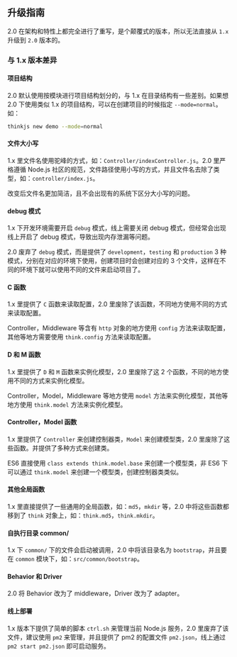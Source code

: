 ## 升级指南

2.0 在架构和特性上都完全进行了重写，是个颠覆式的版本，所以无法直接从 `1.x` 升级到 `2.0` 版本的。 

### 与 1.x 版本差异

#### 项目结构

2.0 默认使用按模块进行项目结构划分的，与 1.x 在目录结构有一些差别。如果想 2.0 下使用类似 1.x 的项目结构，可以在创建项目的时候指定 `--mode=normal`。如：

```sh
thinkjs new demo --mode=normal
```

#### 文件大小写

1.x 里文件名使用驼峰的方式，如：`Controller/indexController.js`。2.0 里严格遵循 Node.js 社区的规范，文件路径使用小写的方式，并且文件名去除了类型，如：`controller/index.js`。

改变后文件名更加简洁，且不会出现有的系统下区分大小写的问题。

#### debug 模式

1.x 下开发环境需要开启 `debug` 模式，线上需要关闭 debug 模式，但经常会出现线上开启了 debug 模式，导致出现内存泄漏等问题。

2.0 废弃了 `debug` 模式，而是提供了 `development`，`testing` 和 `production` 3 种模式，分别在对应的环境下使用，创建项目时会创建对应的 3 个文件，这样在不同的环境下就可以使用不同的文件来启动项目了。

#### C 函数

1.x 里提供了 `C` 函数来读取配置，2.0 里废除了该函数，不同地方使用不同的方式来读取配置。

Controller，Middleware 等含有 `http` 对象的地方使用 `config` 方法来读取配置，其他等地方需要使用 `think.config` 方法来读取配置。

#### D 和 M 函数

1.x 里提供了 `D` 和 `M` 函数来实例化模型，2.0 里废除了这 2 个函数，不同的地方使用不同的方式来实例化模型。

Controller，Model，Middleware 等地方使用 `model` 方法来实例化模型，其他等地方使用 `think.model` 方法来实例化模型。

#### Controller，Model 函数

1.x 里提供了 `Controller` 来创建控制器类，`Model` 来创建模型类，2.0 里废除了这些函数。并提供了多种方式来创建类。

ES6 直接使用 `class extends think.model.base` 来创建一个模型类，非 ES6 下可以通过 `think.model` 来创建一个模型类，创建控制器类类似。

#### 其他全局函数

1.x 里直接提供了一些通用的全局函数，如：`md5`，`mkdir` 等，2.0 中将这些函数都移到了 `think` 对象上，如：`think.md5`，`think.mkdir`。

#### 自执行目录 common/

1.x 下 `common/` 下的文件会启动被调用，2.0 中将该目录名为 `bootstrap`，并且要在 `common` 模块下，如：`src/common/bootstrap`。

#### Behavior 和 Driver

2.0 将 Behavior 改为了 middleware，Driver 改为了 adapter。

#### 线上部署

1.x 版本下提供了简单的脚本 `ctrl.sh` 来管理当前 Node.js 服务，2.0 里废弃了该文件，建议使用 `pm2` 来管理，并且提供了 pm2 的配置文件 `pm2.json`，线上通过 `pm2 start pm2.json` 即可启动服务。
